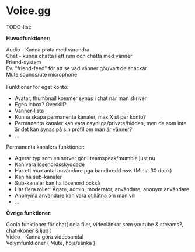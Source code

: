 Voice.gg
=====


TODO-list:

<b>Huvudfunktioner:</b>

Audio - Kunna prata med varandra<br>
Chat - kunna chatta i ett rum och chatta med vänner<br>
Friend-system<br>
Ev. "friend-feed" för att se vad vänner gör/vart de snackar<br/>
Mute sounds/ute microphone<br/><br/>
Funktioner för eget konto:<br/>
<ul>
<li>Avatar, thumbnail kommer synas i chat när man skriver</li>
<li>Egen inbox? Overkill?</li>
<li>Vänner-lista</li>
<li>Kunna skapa permanenta kanaler, max X st per konto?</li>
<li>Permanenta kanaler kan vara osynliga/private/hidden, men de som inte är det kan synas på sin profil om man är vänner?</li>
<li>...</li>
</ul>

Permanenta kanalers funktioner:

<ul>
<li>Agerar typ som en server gör i teamspeak/mumble just nu</li>
<li>Kan vara lösenordsskyddade</li>
<li>Har ett max antal användare pga bandbredd osv. (Minst 30 dock)</li>
<li>Kan ha sub-kanaler</li>
<li>Sub-kanaler kan ha lösenord också</li>
<li>Har flera roller: Ägare, admin, moderator, användare, anonym användare</li>
<li>Anonyma användare kan vara otillåtna om man vill</li>
<li>...</li>
</ul>

<b>Övriga funktioner:<br></b>

Coola funktioner för chat( dela filer, videolänkar som youtube & streams?, chat-ikoner & ljud )<br>
Video - Kunna göra videosamtal<br>
Volymfunktioner ( Mute, höja/sänka )<br>
